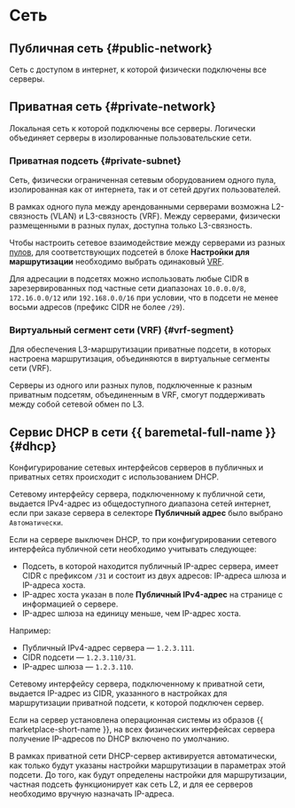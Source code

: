 # Сеть

## Публичная сеть {#public-network}

Сеть c доступом в интернет, к которой физически подключены все серверы.

## Приватная сеть {#private-network}

Локальная сеть к которой подключены все серверы. Логически объединяет серверы в изолированные пользовательские сети.

### Приватная подсеть {#private-subnet}

Сеть, физически ограниченная сетевым оборудованием одного пула, изолированная как от интернета, так и от сетей других пользователей.

В рамках одного пула между арендованными серверами возможна L2-связность (VLAN) и L3-связность (VRF).  Между серверами, физически размещенными в разных пулах, доступна только L3-связность.

Чтобы настроить сетевое взаимодействие между серверами из разных [пулов](./servers.md), для соответствующих подсетей в блоке **Настройки для маршрутизации** необходимо выбрать одинаковый [VRF](#vrf-segment).

Для адресации в подсетях можно использовать любые CIDR в зарезервированных под частные сети диапазонах `10.0.0.0/8`, `172.16.0.0/12` или `192.168.0.0/16` при условии, что в подсети не менее восьми адресов (префикс CIDR не более `/29`).

### Виртуальный сегмент сети (VRF) {#vrf-segment}

Для обеспечения L3-маршрутизации приватные подсети, в которых настроена маршрутизация, объединяются в виртуальные сегменты сети (VRF).

Серверы из одного или разных пулов, подключенные к разным приватным подсетям, объединенным в VRF, смогут поддерживать между собой сетевой обмен по L3.

## Сервис DHCP в сети {{ baremetal-full-name }} {#dhcp}

Конфигурирование сетевых интерфейсов серверов в публичных и приватных сетях происходит с использованием DHCP.

Сетевому интерфейсу сервера, подключенному к публичной сети, выдается IPv4-адрес из общедоступного диапазона сетей интернет, если при заказе сервера в селекторе **Публичный адрес** было выбрано `Автоматически`.

Если на сервере выключен DHCP, то при конфигурировании сетевого интерфейса публичной сети необходимо учитывать следующее:
* Подсеть, в которой находится публичный IP-адрес сервера, имеет CIDR с префиксом `/31` и состоит из двух адресов: IP-адреса шлюза и IP-адреса хоста.
* IP-адрес хоста указан в поле **Публичный IPv4-адрес** на странице с информацией о сервере.
* IP-адрес шлюза на единицу меньше, чем IP-адрес хоста.

Например:
* Публичный IPv4-адрес сервера — `1.2.3.111`.
* CIDR подсети — `1.2.3.110/31`.
* IP-адрес шлюза — `1.2.3.110`.

Сетевому интерфейсу сервера, подключенному к приватной сети, выдается IP-адрес из CIDR, указанного в настройках для маршрутизации приватной подсети, к которой подключен сервер.

Если на сервер установлена операционная системы из образов {{ marketplace-short-name }}, на всех физических интерфейсах сервера получение IP-адресов по DHCP включено по умолчанию.

В рамках приватной сети DHCP-сервер активируется автоматически, как только будут указаны настройки маршрутизации в параметрах этой подсети. До того, как будут определены настройки для маршрутизации, частная подсеть функционирует как сеть L2, и для ее серверов необходимо вручную назначать IP-адреса.